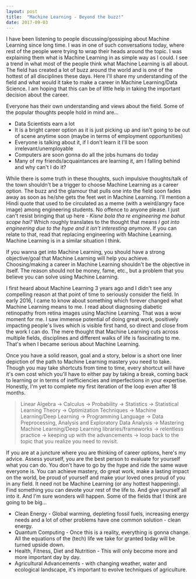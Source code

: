 ```yaml
---
layout: post
title:  "Machine Learning - Beyond the buzz!"
date: 2017-09-03
---
```


I have been listening to people discussing/gossiping about Machine Learning since long time. I was in one of such conversations today, where rest of the people were trying to wrap their heads around the topic. I was explaining them what is Machine Learning in as simple way as I could. I see a trend in what most of the people think what Machine Learning is all about. The field has created a lot of buzz around the world and is one of the hottest of all disciplines these days. Here I'll share my understanding of the field and what would it take to make a career in Machine Learning/Data Science. I am hoping that this can be of little help in taking the important decision about the career.

Everyone has their own understanding and views about the field. Some of the popular thoughts people hold in mind are...

* Data Scientists earn a lot
* It is a bright career option as it is just picking up and isn't going to be out of scene anytime soon (maybe in terms of employment opportunities)
* Everyone is talking about it, if I don't learn it I'll be soon irrelevant/unemployable
* Computers are soon gonna do all the jobs humans do today
* Many of my friends/acquaintances are learning it, am I falling behind and why can't I do it?

While there is some truth in these thoughts, such impulsive thoughts/talk of the town shouldn't be a trigger to choose Machine Learning as a career option. The buzz and the glamour that pulls one into the field soon fades away as soon as he/she gets the feet wet in Machine Learning. I'll mention a Hindi quote that used to be circulated as a meme (with a weird/angry face image) among engineering students. No offence to anyone please. I just can't resist bringing that up here - _Kisne bola tha re engineering me bahut scope hai?_ Which roughly translates to the thought that means _I got into engineering due to the hype and it isn't interesting anymore_. If you can relate to that, read that replacing engineering with Machine Learning. Machine Learning is in a similar situation I think.

If you wanna get into Machine Learning, you should have a strong objective/goal that Machine Learning will help you achieve. Choosing/making a career in Machine Learning shouldn't be the objective in itself. The reason should not be money, fame, etc., but a problem that you believe you can solve using Machine Learning.

I first heard about Machine Learning 3 years ago and I didn't see any compelling reason at that point of time to seriously consider the field. In early 2016, I came to know about something which forever changed what Machine Learning means to me. I read about diagnosing diabetic retinopathy from retina images using Machine Learning. That was a wow moment for me. I saw immense potential of doing great work, positively impacting people's lives which is visible first hand, so direct and close from the work I can do. The mere thought that Machine Learning cuts across multiple fields, disciplines and different walks of life is fascinating to me. That's when I became serious about Machine Learning. 

Once you have a solid reason, goal and a story, below is a short one liner depiction of the path to Machine Learning mastery you need to take. Though you may take shortcuts from time to time, every shortcut will have it's own cost which you'll have to either pay by taking a break, coming back to learning or in terms of inefficiencies and imperfections in your expertise. Honestly, I'm yet to complete my first iteration of the loop even after 18 months.

  > Linear Algebra -> Calculus -> Probability -> Statistics -> Statistical Learning Theory -> Optimization Techniques -> Machine Learning/Deep Learning -> Programming Language -> Data Preprocessing, Analysis and Exploratory Data Analysis -> Mastering Machine Learning/Deep Learning libraries/frameworks -> relentless practice -> keeping up with the advancements -> loop back to the topic that you realize you need to revisit.

If you are at a juncture where you are thinking of career options, here's my advice. Assess yourself, you are the best person to evaluate for yourself what you can do. You don't have to go by the hype and ride the same wave everyone is. You can achieve mastery, do great work, make a lasting impact on the world, be proud of yourself and make your loved ones proud of you in any field. It need not be Machine Learning (or any hottest happening). Find something you can devote your rest of the life to. And give yourself all into it. And I'm sure wonders will happen. Some of the fields that I think are going to be big...
  * Clean Energy - Global warming, depleting fossil fuels, increasing energy needs and a lot of other problems have one common solution - clean energy.
  * Quantum Computing - Once this is a reality, everything is gonna change. All the equations of the (tech) life we take for granted today will be turned upside down. 
  * Health, Fitness, Diet and Nutrition - This will only become more and more important day by day.
  * Agricultural Advancements - with changing weather, water and ecological landscape, it's important to evolve techniques of agriculture.
